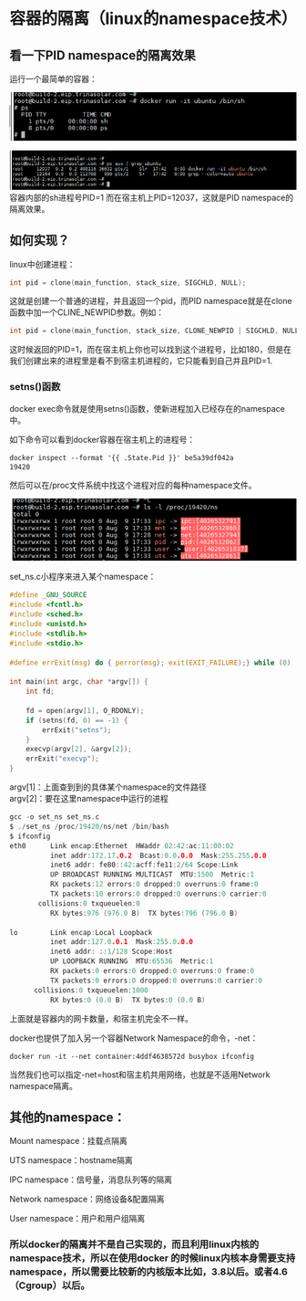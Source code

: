 # 容器的隔离（linux的namespace技术）  

## 看一下PID namespace的隔离效果
运行一个最简单的容器：  

![docker run](../../image/docker/docker-namespace2.png)  

![ps aux](../../image/docker/docker-namespace3.png)  
容器内部的sh进程号PID=1 而在宿主机上PID=12037，这就是PID namespace的隔离效果。
## 如何实现？
linux中创建进程：
```C
int pid = clone(main_function, stack_size, SIGCHLD, NULL); 
```
这就是创建一个普通的进程，并且返回一个pid，而PID namespace就是在clone函数中加一个CLINE_NEWPID参数。例如：
```C
int pid = clone(main_function, stack_size, CLONE_NEWPID | SIGCHLD, NULL); 

```
这时候返回的PID=1，而在宿主机上你也可以找到这个进程号，比如180，但是在我们创建出来的进程里是看不到宿主机进程的，它只能看到自己并且PID=1.

### setns()函数
docker exec命令就是使用setns()函数，使新进程加入已经存在的namespace中。

如下命令可以看到docker容器在宿主机上的进程号：
```shell
docker inspect --format '{{ .State.Pid }}' be5a39df042a
19420
```
然后可以在/proc文件系统中找这个进程对应的每种namespace文件。

![/proc](../../image/docker/docker-namespace1.png)  

set_ns.c小程序来进入某个namespace：
```C
#define _GNU_SOURCE
#include <fcntl.h>
#include <sched.h>
#include <unistd.h>
#include <stdlib.h>
#include <stdio.h>

#define errExit(msg) do { perror(msg); exit(EXIT_FAILURE);} while (0)

int main(int argc, char *argv[]) {
    int fd;
    
    fd = open(argv[1], O_RDONLY);
    if (setns(fd, 0) == -1) {
        errExit("setns");
    }
    execvp(argv[2], &argv[2]); 
    errExit("execvp");
}

```
argv[1]：上面查到到的具体某个namespace的文件路径  
argv[2]：要在这里namespace中运行的进程
```C
gcc -o set_ns set_ns.c 
$ ./set_ns /proc/19420/ns/net /bin/bash 
$ ifconfig
eth0      Link encap:Ethernet  HWaddr 02:42:ac:11:00:02  
          inet addr:172.17.0.2  Bcast:0.0.0.0  Mask:255.255.0.0
          inet6 addr: fe80::42:acff:fe11:2/64 Scope:Link
          UP BROADCAST RUNNING MULTICAST  MTU:1500  Metric:1
          RX packets:12 errors:0 dropped:0 overruns:0 frame:0
          TX packets:10 errors:0 dropped:0 overruns:0 carrier:0
	   collisions:0 txqueuelen:0 
          RX bytes:976 (976.0 B)  TX bytes:796 (796.0 B)

lo        Link encap:Local Loopback  
          inet addr:127.0.0.1  Mask:255.0.0.0
          inet6 addr: ::1/128 Scope:Host
          UP LOOPBACK RUNNING  MTU:65536  Metric:1
          RX packets:0 errors:0 dropped:0 overruns:0 frame:0
          TX packets:0 errors:0 dropped:0 overruns:0 carrier:0
	  collisions:0 txqueuelen:1000 
          RX bytes:0 (0.0 B)  TX bytes:0 (0.0 B)
```
上面就是容器内的网卡数量，和宿主机完全不一样。

docker也提供了加入另一个容器Network Namespace的命令，-net：
```shell
docker run -it --net container:4ddf4638572d busybox ifconfig
```
当然我们也可以指定-net=host和宿主机共用网络，也就是不适用Network namespace隔离。

## 其他的namespace：
Mount namespace：挂载点隔离

UTS namespace：hostname隔离

IPC namespace：信号量，消息队列等的隔离

Network namespace：网络设备&配置隔离

User namespace：用户和用户组隔离

### 所以docker的隔离并不是自己实现的，而且利用linux内核的namespace技术，所以在使用docker 的时候linux内核本身需要支持namespace，所以需要比较新的内核版本比如，3.8以后。或者4.6（Cgroup）以后。
